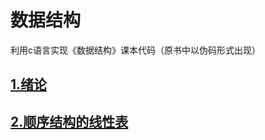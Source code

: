 # 数据结构
利用c语言实现《数据结构》课本代码（原书中以伪码形式出现）
## [1.绪论](https://github.com/XinghangLiu/-/blob/master/%E7%BB%AA%E8%AE%BA.md)
## [2.顺序结构的线性表](https://github.com/XinghangLiu/Data_Structure/blob/master/%E7%BA%BF%E6%80%A7%E8%A1%A8.md)

   
